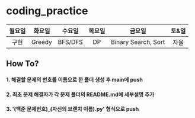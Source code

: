 # coding_practice

|월요일|화요일|수요일|목요일|금요일|토&일|
|:---:|:---:|:---:|:---:|:---:|:---:|
|구현|Greedy|BFS/DFS|DP|Binary Search, Sort|자율|


## How To?

#### 1. 해결할 문제의 번호를 이름으로 한 폴더 생성 후 main에 push
#### 2. 최초 문제 해결자가 각 문제 폴더의 README.md에 세부설명 추가
#### 3. '(백준 문제번호)_(자신의 브랜치 이름).py' 형식으로 push


